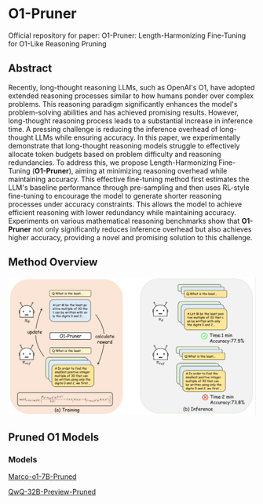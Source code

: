 # O1-Pruner
Official repository for paper: O1-Pruner: Length-Harmonizing Fine-Tuning for O1-Like Reasoning Pruning
## Abstract
Recently, long-thought reasoning LLMs, such as OpenAI's O1, have adopted extended reasoning processes similar to how humans ponder over complex problems. This reasoning paradigm significantly enhances the model's problem-solving abilities and has achieved promising results. However, long-thought reasoning process leads to a substantial increase in inference time. A pressing challenge is reducing the inference overhead of long-thought LLMs while ensuring accuracy. 
In this paper, we experimentally demonstrate that long-thought reasoning models struggle to effectively allocate token budgets based on problem difficulty and reasoning redundancies. To address this, we propose Length-Harmonizing Fine-Tuning (**O1-Pruner**), aiming at minimizing reasoning overhead while maintaining accuracy. This effective fine-tuning method first estimates the LLM's baseline performance through pre-sampling and then uses RL-style fine-tuning to encourage the model to generate shorter reasoning processes under accuracy constraints. This allows the model to achieve efficient reasoning with lower redundancy while maintaining accuracy. Experiments on various mathematical reasoning benchmarks show that **O1-Pruner** not only significantly reduces inference overhead but also achieves higher accuracy, providing a novel and promising solution to this challenge.

## Method Overview
<img src="image/pipeline.png"></img>

## Pruned O1 Models
### Models
[Marco-o1-7B-Pruned](https://huggingface.co/LordNoah/Marco-o1-7B-Pruned)

[QwQ-32B-Preview-Pruned](https://huggingface.co/LordNoah/QwQ-32B-Preview-Pruned)
